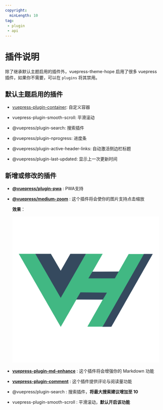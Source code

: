 ```yaml
---
copyright:
  minLength: 10
tag: 
 - plugin
 - api
---
```


# 插件说明

除了继承默认主题启用的插件外，vuepress-theme-hope 启用了很多 vuepress 插件，如果你不需要，可以在 `plugins` 将其禁用。

## 默认主题启用的插件

- [vuepress-plugin-container](container.md): 自定义容器

- vuepress-plugin-smooth-scroll: 平滑滚动

- @vuepress/plugin-search: 搜索插件

- @vuepress/plugin-nprogress: 进度条

- @vuepress/plugin-active-header-links: 自动激活侧边栏标题

- @vuepress/plugin-last-updated: 显示上一次更新时间

## 新增或修改的插件

- [**@vuepress/plugin-pwa**](pwa.md) <MyBadge text="新增" />: PWA支持

- [**@vuepress/medium-zoom**](medium-zoom.md) <MyBadge text="新增" />: 这个插件将会使你的图片支持点击缩放

  **效果**：

  ![logo](/logo.svg)

- [**vuepress-plugin-md-enhance**](https://vuepress-md-enhance.mrhope.site/) <MyBadge text="新增" />: 这个插件将会增强你的 Markdown 功能

- [**vuepress-plugin-comment**](https://comment.mrhope.site) <MyBadge text="新增" />: 这个插件提供评论与阅读量功能

- @vuepress/plugin-search <MyBadge text="修改默认值" type="warn" />: 搜索插件，**将最大搜索建议增加至 10**

- vuepress-plugin-smooth-scroll <MyBadge text="修改默认值" type="warn" />: 平滑滚动，**默认开启该功能**
